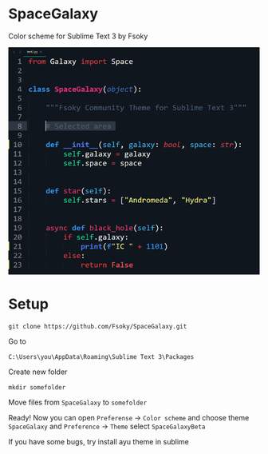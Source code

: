 # SpaceGalaxy
Color scheme for Sublime Text 3 by Fsoky

![SpaceGalaxy](https://github.com/Fsoky/SpaceGalaxy/blob/main/SpaceGalaxy.png)

# Setup

    git clone https://github.com/Fsoky/SpaceGalaxy.git
    
Go to

    C:\Users\you\AppData\Roaming\Sublime Text 3\Packages
    
Create new folder

    mkdir somefolder
    
Move files from `SpaceGalaxy` to `somefolder`

Ready! Now you can open `Preferense` -> `Color scheme` and choose theme `SpaceGalaxy` and `Preference` -> `Theme` select `SpaceGalaxyBeta`

If you have some bugs, try install ayu theme in sublime
